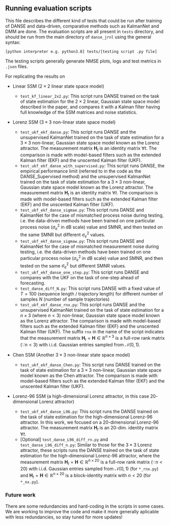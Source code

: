 ## Running evaluation scripts

This file describes the different kind of tests that could be run after training of DANSE and data-driven, comparative methods such as KalmanNet and DMM are done. The evaluation scripts are all present in `tests` directory, and should be run from the main directory of `danse_jrnl` using the general syntax:

```
[python interpreter e.g. python3.8] tests/[testing script .py file]
```

The testing scripts generally generate NMSE plots, logs and test metrics in `.json` files.

For replicating the results on 

- Linear SSM  ($2 \times 2$ linear state space model)
    - `test_kf_linear_2x2.py`: This script runs DANSE trained on the task of state estimation for the $2 \times 2$ linear, Gaussian state space model described in the paper, and compares it with a Kalman filter having full knowledge of the SSM matrices and noise statistics. 

- Lorenz SSM ($3 \times 3$ non-linear state space model)
    - `test_ukf_ekf_danse.py`: This script runs DANSE and the unsupervised KalmanNet trained on the task of state estimation for a $3 \times 3$ non-linear, Gaussian state space model known as the Lorenz attractor. The measurement matrix $\mathbf{H}_{t}$ is an identity matrix $\forall t$. 
    The comparison is made with model-based filters such as the extended Kalman filter (EKF) and the unscented Kalman filter (UKF). 
    - `test_ukf_ekf_danse_with_supervised.py`: This script runs DANSE, the empirical performance limit (referred to in the code as the DANSE_Supervised method) and the unsupervised KalmanNet trained on the task of state estimation for a $3 \times 3$ non-linear, Gaussian state space model known as the Lorenz attractor. The measurement matrix $\mathbf{H}_{t}$ is an identity matrix $\forall t$. The comparison is made with model-based filters such as the extended Kalman filter (EKF) and the unscented Kalman filter (UKF). 
    - `test_ukf_ekf_danse_sigmae.py`: This script runs DANSE and KalmanNet for the case of mismatched process noise during testing, i.e. the data-driven methods have been trained on one particular process noise ($\sigma_e^2$ in dB scale) value and SMNR, and then tested on the same SMNR but different $\sigma_e^2$ values.
    - `test_ukf_ekf_danse_sigmaw.py`: This script runs DANSE and KalmanNet for the case of mismatched measurement noise during testing, i.e. the data-driven methods have been trained on one particular process noise ($\sigma_e^2$ in dB scale) value and SMNR, and then tested on the same $\sigma_e^2$ but different SMNR values.
    - `test_ukf_ekf_danse_one_step.py`: This script runs DANSE and compares with the UKF on the task of one-step ahead of forecasting. 
    - `test_danse_diff_N.py`: This script runs DANSE with a fixed value of $T=100$ (sequence length / trajectory length) for different number of samples $N$ (number of sample trajectories) 
    - `test_ukf_ekf_danse_rnx.py`: This script runs DANSE and the unsupervised KalmanNet trained on the task of state estimation for a $n \times 3$ (where $n < 3$) non-linear, Gaussian state space model known as the Lorenz attractor. The comparison is made with model-based filters such as the extended Kalman filter (EKF) and the unscented Kalman filter (UKF). The suffix `rnx` in the name of the script indicates that the measurement matrix $\mathbf{H}_{t} = \mathbf{H} \in \mathbb{R}^{n \times 3}$ is a full-row rank matrix ($\because n < 3$) with i.i.d. Gaussian entries sampled from $\mathcal{N}(0,1)$.

- Chen SSM (Another $3 \times 3$ non-linear state space model)
    - `test_ukf_ekf_danse_Chen.py`: This script runs DANSE trained on the task of state estimation for a $3 \times 3$ non-linear, Gaussian state space model known as the Chen attractor. The comparison is made with model-based filters such as the extended Kalman filter (EKF) and the unscented Kalman filter (UKF). 

- Lorenz-96 SSM (a high-dimensional Lorenz attractor, in this case $20$-dimensional Lorenz attractor)
    - `test_ukf_ekf_danse_L96.py`: This script runs the DANSE trained on the task of state estimation for the high-dimensional Lorenz-96 attractor. In this work, we focused on a 20-dimensional Lorenz-96 attractor. The measurement matrix $\mathbf{H}_{t}$ is an 20-dim. identity matrix $\forall t$. 
    - [Optional] `test_danse_L96_diff_rn.py` and `test_danse_L96_diff_n.py`: Similar to those for the $3 \times 3$ Lorenz attractor, these scripts runs the DANSE trained on the task of state estimation for the high-dimensional Lorenz-96 attractor, where the measurement matrix $\mathbf{H}_{t} = \mathbf{H} \in \mathbb{R}^{n \times 20}$ is a full-row rank matrix ($\because n < 20$) with i.i.d. Gaussian entries sampled from $\mathcal{N}(0,1)$ (for `*_rnx.py`) and $\mathbf{H}_{t} = \mathbf{H} \in \mathbb{R}^{n \times 20}$ is a block-identity matrix with $n < 20$ (for `*_nx.py`).

### Future work

There are some redundancies and hard-coding in the scripts in some cases. We are working to improve the code and make it more generally aplicable with less redundancies, so stay tuned for more updates! 